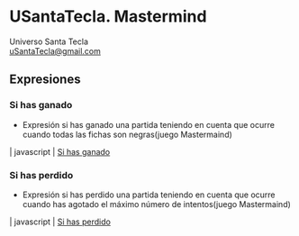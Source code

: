# USantaTecla. Mastermind
Universo Santa Tecla  
[uSantaTecla@gmail.com](mailto:uSantaTecla@gmail.com) 

## Expresiones

### Si has ganado

* Expresión si has ganado una partida teniendo en cuenta que ocurre cuando todas las fichas son negras(juego Mastermaind)

|
javascript
|
[Si has ganado](https://github.com/USantaTecla-mastermind/javascript/blob/master/expresiones/siHasGanado/Si%20has%20ganado.js)

### Si has perdido

* Expresión si has perdido una partida teniendo en cuenta que ocurre cuando has agotado el máximo número de intentos(juego Mastermaind)

|
javascript
|
[Si has perdido](https://github.com/USantaTecla-mastermind/javascript/blob/master/expresiones/siHasPerdido/Si%20has%20perdido.js)


